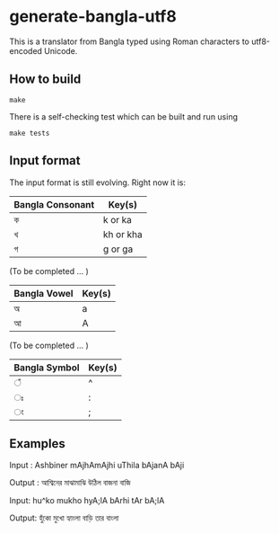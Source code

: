 # generate-bangla-utf8

This is a translator from Bangla typed using Roman characters to utf8-encoded Unicode.

## How to build

```
make
```

There is a self-checking test which can be built and run using

```
make tests
```

## Input format

The input format is still evolving. Right now it is:

| Bangla Consonant |  Key(s)    |
| ---------------- | ---------- |
|   ক              |  k or ka   |
|   খ              |  kh or kha |
|   গ              |  g or ga   |

(To be completed ... )

| Bangla Vowel | Key(s) |
| ------------ | ------ |
|     অ        |   a    |
|     আ        |   A    |

(To be completed ... )

| Bangla Symbol | Key(s) |
| ------------- | ------ |
|      ঁ        |    ^   |
|      ঃ        |    :   |
|       ং       |    ;   |


## Examples

Input  : Ashbiner mAjhAmAjhi uThila bAjanA bAji

Output : আশ্বিনের মাঝামাঝি উঠিল বাজনা বাজি

Input: hu^ko mukho hyA;lA bArhi tAr bA;lA

Output: হুঁকো মুখো হ্যাংলা বাড়ি তার বাংলা
